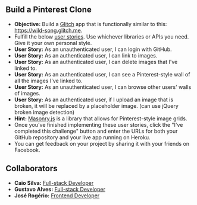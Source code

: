 <div><div class="util-spacer"></div><h2 class="text-center challenge-title">Build a Pinterest Clone</h2><ul><li class="step-text wrappable"><strong>Objective:</strong> Build a <a href="https://glitch.com" target="_blank">Glitch</a> app that is functionally similar to this: <a href="https://wild-song.glitch.me/" target="_blank">https://wild-song.glitch.me</a>.</li><li class="step-text wrappable">Fulfill the below <a href="https://en.wikipedia.org/wiki/User_story" target="_blank">user stories</a>. Use whichever libraries or APIs you need. Give it your own personal style.</li><li class="step-text wrappable"><strong>User Story:</strong> As an unauthenticated user, I can login with GitHub.</li><li class="step-text wrappable"><strong>User Story:</strong> As an authenticated user, I can link to images.</li><li class="step-text wrappable"><strong>User Story:</strong> As an authenticated user, I can delete images that I've linked to.</li><li class="step-text wrappable"><strong>User Story:</strong> As an authenticated user, I can see a Pinterest-style wall of all the images I've linked to.</li><li class="step-text wrappable"><strong>User Story:</strong> As an unauthenticated user, I can browse other users' walls of images.</li><li class="step-text wrappable"><strong>User Story:</strong> As an authenticated user, if I upload an image that is broken, it will be replaced by a placeholder image. (can use jQuery broken image detection)</li><li class="step-text wrappable"><strong>Hint:</strong> <a href="http://masonry.desandro.com/" target="_blank">Masonry.js</a> is a library that allows for Pinterest-style image grids.</li><li class="step-text wrappable">Once you've finished implementing these user stories, click the "I've completed this challenge" button and enter the URLs for both your GitHub repository and your live app running on Heroku.</li><li class="step-text wrappable">You can get feedback on your project by sharing it with your friends on Facebook.</li></ul></div>
<div class="util-spacer"></div>
<h2 class="text-center challenge-title">Collaborators</h2>
<ul>
  <li><strong>Caio Silva:</strong>  <a href="https://www.linkedin.com/in/caio-cesar-6926b231/" target="_blank">Full-stack Developer</a></li>
  <li><strong>Gustavo Alves:</strong>  <a href="https://www.linkedin.com/in/gustavoalvescc/" target="_blank">Full-stack Developer</a></li>
  <li><strong>José Rogério:</strong>  <a href="https://www.linkedin.com/in/joserogeriofilho/" target="_blank">Frontend Developer</a></li>
</ul>